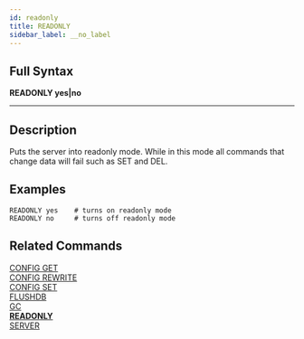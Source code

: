 ```yaml
---
id: readonly
title: READONLY
sidebar_label: __no_label
---
```


## Full Syntax

**READONLY  yes|no**

---

## Description

Puts the server into readonly mode. While in this mode all commands that change data will fail such as SET and DEL.

## Examples

```tile38-cli
READONLY yes    # turns on readonly mode
READONLY no     # turns off readonly mode
```

## Related Commands

[CONFIG GET](config-get.html)<br>
[CONFIG REWRITE](config-rewrite.html)<br>
[CONFIG SET](config-set.html)<br>
[FLUSHDB](flushdb.html)<br>
[GC](gc.html)<br>
**[READONLY](readonly.html)**<br>
[SERVER](server.html)<br>